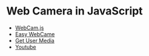 # Web Camera in JavaScript

- [WebCam.js](https://github.com/jhuckaby/webcamjs)
- [Easy WebCame](https://github.com/bensonruan/webcam-easy)
- [Get User Media](https://www.digitalocean.com/community/tutorials/front-and-rear-camera-access-with-javascripts-getusermedia)
- [Youtube](https://www.youtube.com/watch?v=nhX9EUGIZ6o)
